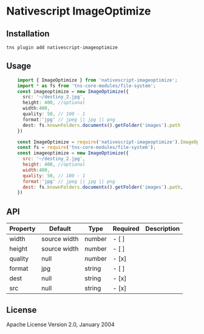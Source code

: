 # Nativescript ImageOptimize

## Installation


```
tns plugin add nativescript-imageoptimize
```

## Usage 

```ts
    import { ImageOptimize } from 'nativescript-imageoptimize';
    import * as fs from 'tns-core-modules/file-system';
    const imageoptimize = new ImageOptimize({
      src: '~/destiny_2.jpg',
      height: 400, //optional
      width:400,
      quality: 50, // 100 - 1
      format:'jpg' // jpeg || jpg || png
      dest: fs.knownFolders.documents().getFolder('images').path
    })
```
```js
    const ImageOptimize = require('nativescript-imageoptimize').ImageOptimize;
    const fs = require('tns-core-modules/file-system');
    const imageoptimize = new ImageOptimize({
      src: '~/destiny_2.jpg',
      height: 400, //optional
      width:400,
      quality: 50, // 100 - 1
      format:'jpg' // jpeg || jpg || png
      dest: fs.knownFolders.documents().getFolder('images').path,
    })
```

## API

    
| Property | Default | Type | Required | Description  |
| --- | --- | --- | ---| ---|
| width | source width | number | - [ ] |
| height | source width | number  | - [ ] |
| quality | null | number | - [x] | |
| format | jpg | string | - [ ] |
| dest | null | string | - [x] |
| src | null | string | - [x] |
    
## License

Apache License Version 2.0, January 2004
